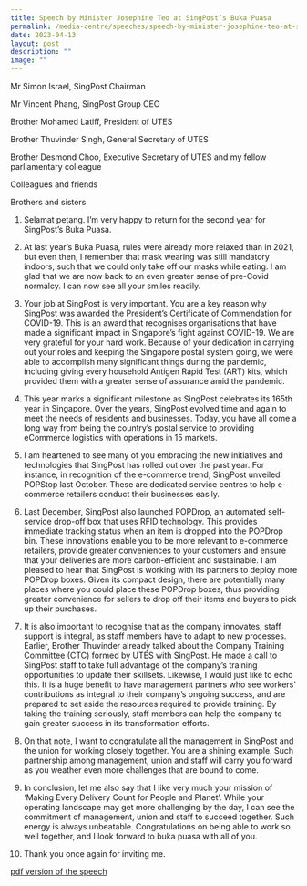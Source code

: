 ```yaml
---
title: Speech by Minister Josephine Teo at SingPost’s Buka Puasa
permalink: /media-centre/speeches/speech-by-minister-josephine-teo-at-singpost-buka-puasa/
date: 2023-04-13
layout: post
description: ""
image: ""
---
```

Mr Simon Israel, SingPost Chairman  
  
Mr Vincent Phang, SingPost Group CEO  
  
Brother Mohamed Latiff, President of UTES  
  
Brother Thuvinder Singh, General Secretary of UTES  
  
Brother Desmond Choo, Executive Secretary of UTES and my fellow parliamentary colleague  
  
Colleagues and friends  
  
Brothers and sisters  
  
1. Selamat petang. I’m very happy to return for the second year for SingPost’s Buka Puasa.  
  
2. At last year’s Buka Puasa, rules were already more relaxed than in 2021, but even then, I remember that mask wearing was still mandatory indoors, such that we could only take off our masks while eating. I am glad that we are now back to an even greater sense of pre-Covid normalcy. I can now see all your smiles readily.  
  
3. Your job at SingPost is very important. You are a key reason why SingPost was awarded the President’s Certificate of Commendation for COVID-19. This is an award that recognises organisations that have made a significant impact in Singapore’s fight against COVID-19. We are very grateful for your hard work. Because of your dedication in carrying out your roles and keeping the Singapore postal system going, we were able to accomplish many significant things during the pandemic, including giving every household Antigen Rapid Test (ART) kits, which provided them with a greater sense of assurance amid the pandemic.   
  
4. This year marks a significant milestone as SingPost celebrates its 165th year in Singapore. Over the years, SingPost evolved time and again to meet the needs of residents and businesses. Today, you have all come a long way from being the country’s postal service to providing eCommerce logistics with operations in 15 markets.  
  
5. I am heartened to see many of you embracing the new initiatives and technologies that SingPost has rolled out over the past year. For instance, in recognition of the e-commerce trend, SingPost unveiled POPStop last October. These are dedicated service centres to help e-commerce retailers conduct their businesses easily.   
  
6. Last December, SingPost also launched POPDrop, an automated self-service drop-off box that uses RFID technology. This provides immediate tracking status when an item is dropped into the POPDrop bin. These innovations enable you to be more relevant to e-commerce retailers, provide greater conveniences to your customers and ensure that your deliveries are more carbon-efficient and sustainable. I am pleased to hear that SingPost is working with its partners to deploy more POPDrop boxes. Given its compact design, there are potentially many places where you could place these POPDrop boxes, thus providing greater convenience for sellers to drop off their items and buyers to pick up their purchases.   
  
7. It is also important to recognise that as the company innovates, staff support is integral, as staff members have to adapt to new processes. Earlier, Brother Thuvinder already talked about the Company Training Committee (CTC) formed by UTES with SingPost. He made a call to SingPost staff to take full advantage of the company’s training opportunities to update their skillsets. Likewise, I would just like to echo this. It is a huge benefit to have management partners who see workers’ contributions as integral to their company’s ongoing success, and are prepared to set aside the resources required to provide training. By taking the training seriously, staff members can help the company to gain greater success in its transformation efforts.  
  
8. On that note, I want to congratulate all the management in SingPost and the union for working closely together. You are a shining example. Such partnership among management, union and staff will carry you forward as you weather even more challenges that are bound to come.   
  
9. In conclusion, let me also say that I like very much your mission of ‘Making Every Delivery Count for People and Planet’. While your operating landscape may get more challenging by the day, I can see the commitment of management, union and staff to succeed together. Such energy is always unbeatable. Congratulations on being able to work so well together, and I look forward to buka puasa with all of you.  
  
10. Thank you once again for inviting me.

[pdf version of the speech](/files/Speeches%202023/transcript%20of%20welcome%20remarks%20by%20minister%20josephine%20teo%20at%20singpost%20buka%20puasa%20(13%20apr)%20(2).pdf)